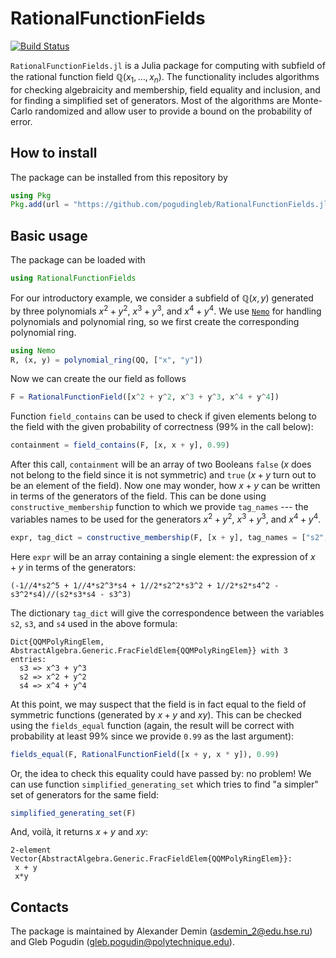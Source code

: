 # RationalFunctionFields

[![Build Status](https://github.com/pogudingleb/RationalFunctionFields.jl/actions/workflows/CI.yml/badge.svg?branch=main)](https://github.com/pogudingleb/RationalFunctionFields.jl/actions/workflows/CI.yml?query=branch%3Amain)

`RationalFunctionFields.jl` is a Julia package for computing with subfield of the rational function field $\mathbb{Q}(x_1, \ldots, x_n)$.
The functionality includes algorithms for checking algebraicity and membership, field equality and inclusion, and for finding a simplified set of generators.
Most of the algorithms are Monte-Carlo randomized and allow user to provide a bound on the probability of error.

## How to install

The package can be installed from this repository by

```julia
using Pkg
Pkg.add(url = "https://github.com/pogudingleb/RationalFunctionFields.jl.git")
```

## Basic usage

The package can be loaded with 
```julia
using RationalFunctionFields
```

For our introductory example, we consider a subfield of $\mathbb{Q}(x, y)$ generated by three polynomials $x^2 + y^2$, $x^3 + y^3$, and $x^4 + y^4$.
We use [`Nemo`](https://github.com/Nemocas/Nemo.jl) for handling polynomials and polynomial ring, so we first create the corresponding polynomial ring.

```julia
using Nemo
R, (x, y) = polynomial_ring(QQ, ["x", "y"])
```

Now we can create the our field as follows

```julia
F = RationalFunctionField([x^2 + y^2, x^3 + y^3, x^4 + y^4])
```

Function `field_contains` can be used to check if given elements belong to the field with the given probability of correctness (99% in the call below):

```julia
containment = field_contains(F, [x, x + y], 0.99)
```

After this call, `containment` will be an array of two Booleans `false` ($x$ does not belong to the field since it is not symmetric) and `true` ($x + y$ turn out to be an element of the field).
Now one may wonder, how $x + y$ can be written in terms of the generators of the field. 
This can be done using `constructive_membership` function to which we provide `tag_names` --- the variables names to be used for the generators $x^2 + y^2$, $x^3 + y^3$, and $x^4 + y^4$.

```julia
expr, tag_dict = constructive_membership(F, [x + y], tag_names = ["s2", "s3", "s4"])
```

Here `expr` will be an array containing a single element: the expression of $x + y$ in terms of the generators:

```
(-1//4*s2^5 + 1//4*s2^3*s4 + 1//2*s2^2*s3^2 + 1//2*s2*s4^2 - s3^2*s4)//(s2*s3*s4 - s3^3)
```

The dictionary `tag_dict` will give the correspondence between the variables `s2`, `s3`, and `s4` used in the above formula:

```
Dict{QQMPolyRingElem, AbstractAlgebra.Generic.FracFieldElem{QQMPolyRingElem}} with 3 entries:
  s3 => x^3 + y^3
  s2 => x^2 + y^2
  s4 => x^4 + y^4
```

At this point, we may suspect that the field is in fact equal to the field of symmetric functions (generated by $x + y$ and $xy$). 
This can be checked using the `fields_equal` function (again, the result will be correct with probability at least 99% since we provide `0.99` as the last argument):

```julia
fields_equal(F, RationalFunctionField([x + y, x * y]), 0.99)
```

Or, the idea to check this equality could have passed by: no problem! We can use function `simplified_generating_set` which tries to find "a simpler" set of generators for the same field:

```julia
simplified_generating_set(F)
```

And, voilà, it returns $x + y$ and $xy$:

```
2-element Vector{AbstractAlgebra.Generic.FracFieldElem{QQMPolyRingElem}}:
 x + y
 x*y
```

## Contacts

The package is maintained by Alexander Demin ([asdemin_2@edu.hse.ru](asdemin_2@edu.hse.ru)) and Gleb Pogudin ([gleb.pogudin@polytechnique.edu](mailto:gleb.pogudin@polytechnique.edu)).
